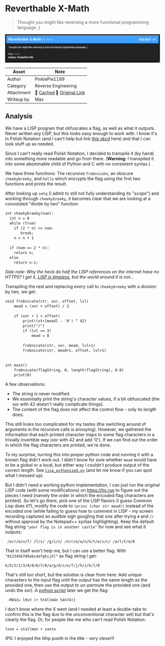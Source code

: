 # Reverthable X-Math

> Thought you might like reversing a more functional programming language ;)

![Screenshot](screenshot.png)

| Asset        | Note                                                          |
|--------------|---------------------------------------------------------------|
| Author       | PinkiePie1189                                                 |
| Category     | Reverse Engineering                                           |
| Attachment   | 💾 [Cached][1] 💾 [Original Link][2]                          |
| Writeup by   | Max                                                           |

## Analysis

We have a LISP program that obfuscates a flag, as well as what it outputs. Never written any LISP, but this looks easy enough to work with. I know it's in Polish Notation (and I can't help but link [this xkcd][3] here) and that I can look stuff up as needed.

Since I can't really read Polish Notation, I decided to transpile it (by hand) into something more readable and go from there. (**Warning:** I transpiled it into some abominable child of Python and C with no consistent syntax.)

We have three functions: The recursive `frobnicate`, an obscure `cheekybreeky`, and `hello` which encrypts the flag using the first two functions and prints the result.

After looking up `setq` (I admit to still not fully understanding its "scope") and working through `cheekybreeky`, it becomes clear that we are looking at a convoluted "divide by two" function:

```
int cheekybreeky(num):
  int n = 0
  while (true)
    if (2 * n) >= num:
       break;
    n = n + 1

  if (num == 2 * n):
    return n;
  else
    return n-1;
```

_Side note: Why the heck do half the LISP references on the internet have no HTTPS? I get it, [LISP is timeless][4], but the world around it is not..._

Transpiling the rest and replacing every call to `cheekybreeky` with a division by two, we get:

```
void frobnicate(str, xor, offset, lvl)
	mead = (xor + offset) / 2

	if (xor + 1 < offset)
		print((str[mead] - '0') ^ 42)
		print("/")
		if (lvl == 3)
			mead = 8
		
		frobnicate(str, xor, mead, lvl+1)
		frobnicate(str, mead+1, offset, lvl+1)


int main()
	frobnicate(flagString, 0, length(flagString), 0.0)
	print(0)
```

A few observations:

- The string is never modified.
- We essentially print the string's character values, if a bit obfuscated (the xor with 42 doesn't really complicate things).
- The content of the flag does not affect the control flow - only its length does.

This still looks too complicated for my tastes (the switching around of arguments in the recursive calls is annoying). However, we gathered the information that each printed character maps to some flag characters in a trivially invertible way (xor with 42 and add '0'). If we can find out the order in which the flag characters are printed, we're done.

To my surprise, turning this into proper python code and running it with a known flag didn't work out. I didn't know for sure whether `mead` would have to be a global or a local, but either way I couldn't produce output of the correct length. See [`lisp_pythonized.py`][5] (and let me know if you can spot what I messed up).

But I didn't need a working python implementation, I can just run the original LISP code (with some modifications) on https://tio.run to figure out the pieces I need (namely the order in which the encoded flag characters are printed). So let's go there, pick one of the LISP flavors (I guess Common Lisp does it?), modify the code to `(princ (char str mead))` instead of the encoded one (while failing to guess how to comment in LISP - my screen recording captured an audible sigh googling that one after trying `#` and `//` without approval by the Notepad++ syntax highlighting). Keep the default flag string `"your flag is in another castle"` for now and see what it outputs:

```
 /a/r/o/u/f/ /l/s/ /g/i/i/ /n/r/o/a/n/h/t/e/s/c/ /a/l/t/e/0
```

That in itself won't help me, but I can use a better flag. With `"0123456789abcdefghijkl"` as flag string I get:

```
b/5/2/1/3/4/8/6/7/9/a/g/d/c/e/f/j/h/i/k/l/0
```

That's still too short, but the solution is clear from here: Add unique characters to the input flag until the output has the same length as the provided one, then use the output to un-permute the provided one (and undo the xor). A [python script][6] later we get the flag:

```
 -MAS{= l0v3 (+ 5t4llm4n 54n74)}
```

I don't know where the X went (and I needed at least a double-take to confirm this is the flag due to the unconventional character set) but that's clearly the flag. Or, for people like me who can't read Polish Notation:

```
love = stallman + santa
```

(PS: I enjoyed the lithp punth in the title - very clever!)


[1]: ./files/
[2]: https://drive.google.com/drive/folders/1CwU_R5PbK-YdSOK40sXlzvY4jPW-dAm2
[3]: https://xkcd.com/645/
[4]: ./lisp_pythonized.py
[5]: https://xkcd.com/297/
[6]: ./lispMead.py
